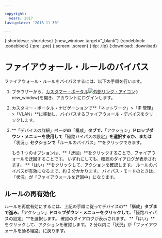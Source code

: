 ```yaml
---

copyright:
  years: 2017
lastupdated: "2018-11-30"

---
```


{:shortdesc: .shortdesc}
{:new_window: target="_blank"}
{:codeblock: .codeblock}
{:pre: .pre}
{:screen: .screen}
{:tip: .tip}
{:download: .download}

# ファイアウォール・ルールのバイパス

ファイアウォール・ルールをバイパスするには、以下の手順を行います。

1. ブラウザーから、[カスタマー・ポータル![外部リンク・アイコン](../../icons/launch-glyph.svg "外部リンク・アイコン")](https://control.softlayer.com/){: new_window}を開き、アカウントにログインします。
2. カスタマー・ポータル・ナビゲーションで**「ネットワーク」>「IP 管理」>「VLAN」**に移動し、バイパスするファイアウォール・デバイスをクリックします。
3. **「デバイスの詳細」**ページの**「構成」**タブで、**「アクション」**ドロップダウン・メニューを使用して**「経路バイパスの設定」**を選択するか、または**「状況:」**セクションで**「ルールのバイパス」**をクリックできます。 

	もう 1 つのオプションは、**「迂回」**をクリックすることで、ファイアウォールを迂回することです。 いずれにしても、確認のダイアログが表示されます。 **「はい」**をクリックして、アクションを確認します。 ルールのバイパスが有効になるまで、約 2 分かかります。 バイパス・モードのときは、「状況」が「ファイアウォールを迂回中」になります。

## ルールの再有効化

ルールを再度有効にするには、上記の手順に従ってデバイスの**「構成」**タブまで進み、**「アクション」**ドロップダウン・メニューをクリックして、**「経路バイパスの設定」**を選択します。 確認のダイアログが表示されます。 **「はい」**をクリックして、アクションを確認します。 2 分以内に「状況」が「ファイアウォールを通る経路」に戻ります。
